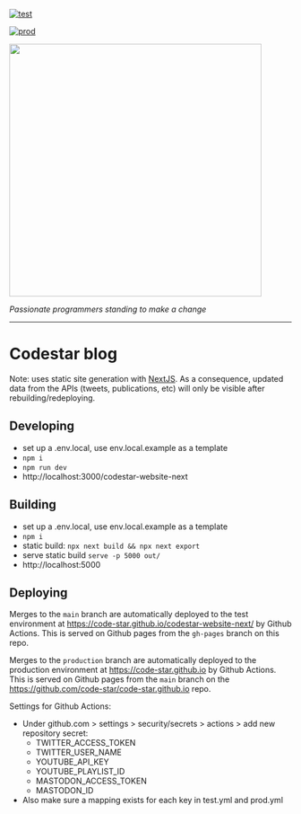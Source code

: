 [![test](https://github.com/code-star/codestar-website-next/actions/workflows/test.yml/badge.svg)](https://github.com/code-star/codestar-website-next/actions/workflows/test.yml)

[![prod](https://github.com/code-star/codestar-website-next/actions/workflows/prod.yml/badge.svg)](https://github.com/code-star/codestar-website-next/actions/workflows/prod.yml)

<img align=center src=https://cloud.githubusercontent.com/assets/4116708/12473911/e67fdd44-c016-11e5-9c21-5714e07549fe.png width=450 />

_Passionate programmers standing to make a change_

---

# Codestar blog

Note: uses static site generation with [NextJS](https://nextjs.org/). As a consequence, updated data from the APIs (tweets, publications, etc) will only be visible after rebuilding/redeploying.

## Developing

- set up a .env.local, use env.local.example as a template
- `npm i`
- `npm run dev`
- http://localhost:3000/codestar-website-next

## Building

- set up a .env.local, use env.local.example as a template
- `npm i`
- static build: `npx next build && npx next export`
- serve static build `serve -p 5000 out/`
- http://localhost:5000

## Deploying

Merges to the `main` branch are automatically deployed to the test environment at https://code-star.github.io/codestar-website-next/ by Github Actions. This is served on Github pages from the `gh-pages` branch on this repo.

Merges to the `production` branch are automatically deployed to the production environment at https://code-star.github.io by Github Actions. This is served on Github pages from the `main` branch on the https://github.com/code-star/code-star.github.io repo.

Settings for Github Actions:

- Under github.com > settings > security/secrets > actions > add new repository secret:
  - TWITTER_ACCESS_TOKEN
  - TWITTER_USER_NAME
  - YOUTUBE_API_KEY
  - YOUTUBE_PLAYLIST_ID
  - MASTODON_ACCESS_TOKEN
  - MASTODON_ID
- Also make sure a mapping exists for each key in test.yml and prod.yml
